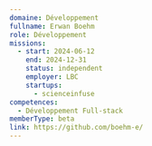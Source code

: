 ```yaml
---
domaine: Développement
fullname: Erwan Boehm
role: Développement
missions:
  - start: 2024-06-12
    end: 2024-12-31
    status: independent
    employer: LBC
    startups:
      - scienceinfuse
competences:
  - Développement Full-stack
memberType: beta
link: https://github.com/boehm-e/
---
```

